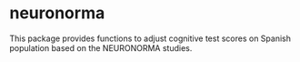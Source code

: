 # neuronorma

This package provides functions to adjust cognitive test scores on Spanish
population based on the NEURONORMA studies.

